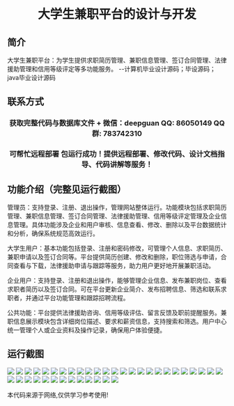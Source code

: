 <p><h1 align="center">大学生兼职平台的设计与开发</h1></p>

## 简介
大学生兼职平台：为学生提供求职简历管理、兼职信息管理、签订合同管理、法律援助管理和信用等级评定等多功能服务。    --计算机毕业设计源码；毕设源码；java毕业设计源码


## 联系方式
<p><h3 align="center">获取完整代码与数据库文件 + 微信：deepguan QQ: 86050149 QQ群: 783742310</h3></p>
<p><h3 align="center">可帮忙远程部署 包运行成功！提供远程部署、修改代码、设计文档指导、代码讲解等服务！</h3></p>

## 功能介绍（完整见运行截图）
管理员：支持登录、注册、退出操作，管理网站整体运行。功能模块包括求职简历管理、兼职信息管理、签订合同管理、法律援助管理、信用等级评定管理及企业信息管理。具体功能涉及企业和用户审核、信息查看、修改、删除以及平台数据统计和分析，确保系统规范高效运行。

大学生用户：基本功能包括登录、注册和密码修改，可管理个人信息、求职简历、兼职申请以及签订合同等。平台提供简历创建、修改和删除，职位筛选与申请，合同查看与下载，法律援助申请与跟踪等服务，助力用户更好地开展兼职活动。

企业用户：支持登录、注册和退出操作，能够管理企业信息、发布兼职岗位、查看求职者简历以及签订合同。可在平台更新企业简介、发布招聘信息、筛选和联系求职者，并通过平台功能管理和跟踪招聘流程。

公共功能：平台提供法律援助咨询、信用等级评估、留言反馈及职前提醒服务。兼职信息展示模块包含详细岗位描述、要求和薪资信息，支持搜索和筛选。用户中心统一管理个人或企业资料及操作记录，确保用户体验便捷。


## 运行截图
![](img/001.jpg)
![](img/002.jpg)
![](img/003.jpg)
![](img/004.jpg)
![](img/005.jpg)
![](img/006.jpg)
![](img/007.jpg)
![](img/008.jpg)
![](img/009.jpg)
![](img/010.jpg)
![](img/011.jpg)
![](img/012.jpg)
![](img/013.jpg)
![](img/014.jpg)
![](img/015.jpg)
![](img/016.jpg)
![](img/017.jpg)
![](img/018.jpg)
![](img/019.jpg)
![](img/020.jpg)
![](img/021.jpg)
![](img/022.jpg)
![](img/023.jpg)
![](img/024.jpg)
![](img/025.jpg)
![](img/026.jpg)
![](img/027.jpg)
![](img/028.jpg)
![](img/029.jpg)
![](img/030.jpg)
![](img/031.jpg)
![](img/032.jpg)
![](img/033.jpg)
![](img/034.jpg)
![](img/035.jpg)
![](img/036.jpg)
![](img/037.jpg)
![](img/038.jpg)

<p>本代码来源于网络,仅供学习参考使用!</p>
